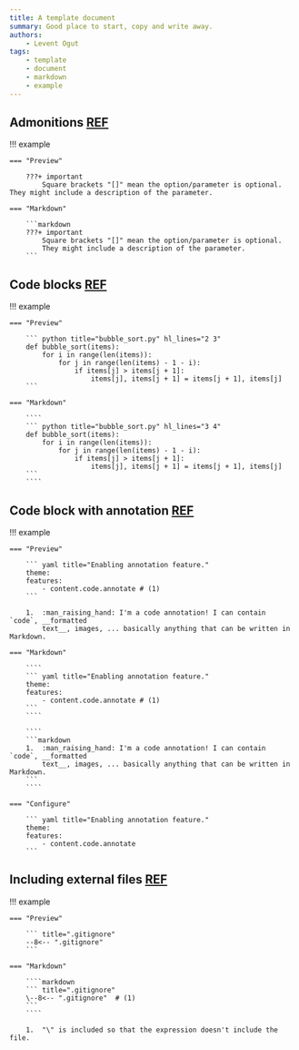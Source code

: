 ```yaml
---
title: A template document
summary: Good place to start, copy and write away.
authors:
    - Levent Ogut
tags:
    - template
    - document
    - markdown
    - example
---
```

## Admonitions [REF](https://squidfunk.github.io/mkdocs-material/reference/admonitions/)

!!! example

    === "Preview"

        ???+ important
            Square brackets "[]" mean the option/parameter is optional. They might include a description of the parameter.

    === "Markdown"

        ```markdown
        ???+ important
            Square brackets "[]" mean the option/parameter is optional. 
            They might include a description of the parameter.
        ```


## Code blocks [REF](https://squidfunk.github.io/mkdocs-material/reference/code-blocks/#usage)

!!! example

    === "Preview"

        ``` python title="bubble_sort.py" hl_lines="2 3"
        def bubble_sort(items):
            for i in range(len(items)):
                for j in range(len(items) - 1 - i):
                    if items[j] > items[j + 1]:
                        items[j], items[j + 1] = items[j + 1], items[j]
        ```

    === "Markdown"

        ````
        ``` python title="bubble_sort.py" hl_lines="3 4"
        def bubble_sort(items):
            for i in range(len(items)):
                for j in range(len(items) - 1 - i):
                    if items[j] > items[j + 1]:
                        items[j], items[j + 1] = items[j + 1], items[j]
        ```
        ````

## Code block with annotation [REF](https://squidfunk.github.io/mkdocs-material/reference/code-blocks/#adding-annotations)

!!! example

    === "Preview"

        ``` yaml title="Enabling annotation feature."
        theme:
        features:
            - content.code.annotate # (1)
        ```

        1.  :man_raising_hand: I'm a code annotation! I can contain `code`, __formatted
            text__, images, ... basically anything that can be written in Markdown.

    === "Markdown"

        ````
        ``` yaml title="Enabling annotation feature."
        theme:
        features:
            - content.code.annotate # (1)
        ```
        ````

        ````
        ```markdown
        1.  :man_raising_hand: I'm a code annotation! I can contain `code`, __formatted
            text__, images, ... basically anything that can be written in Markdown.
        ```
        ````

    === "Configure"

        ``` yaml title="Enabling annotation feature."
        theme:
        features:
            - content.code.annotate
        ```

## Including external files [REF](https://facelessuser.github.io/pymdown-extensions/extensions/snippets/#snippets-notation)

!!! example

    === "Preview"

        ``` title=".gitignore"
        --8<-- ".gitignore"
        ```

    === "Markdown"

        ````markdown
        ``` title=".gitignore"
        \--8<-- ".gitignore"  # (1)
        ```
        ````

        1.  "\" is included so that the expression doesn't include the file.
